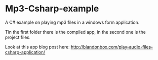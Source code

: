 # Mp3-Csharp-example
A C# example on playing mp3 files in a windows form application.

Tin the first folder there is the compiled app, in the second one is the project files.

Look at this app blog post here: http://blandonbox.com/play-audio-files-csharp-application/
